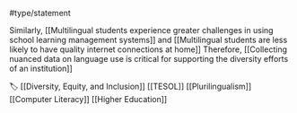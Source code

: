 #type/statement

Similarly, [[Multilingual students experience greater challenges in using school learning management systems]] and [[Multilingual students are less likely to have quality internet connections at home]] Therefore, [[Collecting nuanced data on language use is critical for supporting the diversity efforts of an institution]] 

🏷️ [[Diversity, Equity, and Inclusion]]  [[TESOL]] [[Plurilingualism]] [[Computer Literacy]] [[Higher Education]]